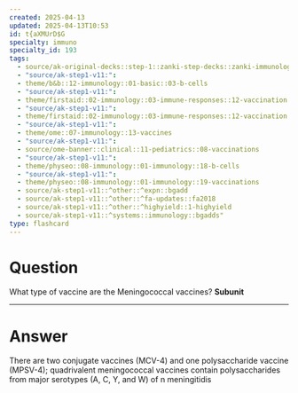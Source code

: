 ```yaml
---
created: 2025-04-13
updated: 2025-04-13T10:53
id: t{aXMUrD$G
specialty: immuno
specialty_id: 193
tags:
  - source/ak-original-decks::step-1::zanki-step-decks::zanki-immunology-+-general-pathology::immunology
  - "source/ak-step1-v11:": 
  - theme/b&b::12-immunology::01-basic::03-b-cells
  - "source/ak-step1-v11:": 
  - theme/firstaid::02-immunology::03-immune-responses::12-vaccination
  - "source/ak-step1-v11:": 
  - theme/firstaid::02-immunology::03-immune-responses::12-vaccination::subunit-vaccine
  - "source/ak-step1-v11:": 
  - theme/ome::07-immunology::13-vaccines
  - "source/ak-step1-v11:": 
  - source/ome-banner::clinical::11-pediatrics::08-vaccinations
  - "source/ak-step1-v11:": 
  - theme/physeo::08-immunology::01-immunology::18-b-cells
  - "source/ak-step1-v11:": 
  - theme/physeo::08-immunology::01-immunology::19-vaccinations
  - source/ak-step1-v11::^other::^expn::bgadd
  - source/ak-step1-v11::^other::^fa-updates::fa2018
  - source/ak-step1-v11::^other::^highyield::1-highyield
  - source/ak-step1-v11::^systems::immunology::bgadds"
type: flashcard
---
```


# Question
What type of vaccine are the Meningococcal vaccines?    **Subunit**

---

# Answer
There are two conjugate vaccines (MCV-4) and one polysaccharide vaccine (MPSV-4); quadrivalent meningococcal vaccines contain polysaccharides from major serotypes (A, C, Y, and W) of n meningitidis